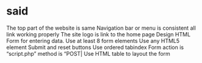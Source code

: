 # said
The top part of the website is same  Navigation bar or menu is consistent all link working properly The site logo is link to the home page Design HTML Form for entering data. Use at least 8 form elements Use  any HTML5 element Submit and reset buttons Use ordered tabindex Form action is “script.php” method is “POST| Use HTML table to layout the form
